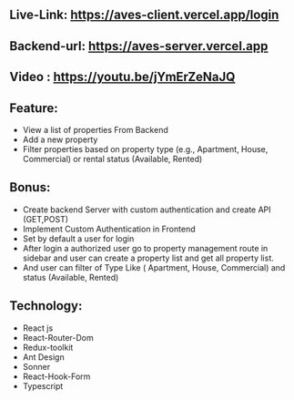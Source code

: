 ## Live-Link: https://aves-client.vercel.app/login

## Backend-url: https://aves-server.vercel.app

## Video : https://youtu.be/jYmErZeNaJQ

## Feature:

- View a list of properties From Backend
- Add a new property
- Filter properties based on property type (e.g., Apartment, House, Commercial) or rental status (Available, Rented)

## Bonus:

- Create backend Server with custom authentication and create API (GET,POST)
- Implement Custom Authentication in Frontend
- Set by default a user for login
- After login a authorized user go to property management route in sidebar and user can create a property list and get all property list.
- And user can filter of Type Like ( Apartment, House, Commercial) and status (Available, Rented)

## Technology:

- React js
- React-Router-Dom
- Redux-toolkit
- Ant Design
- Sonner
- React-Hook-Form
- Typescript
